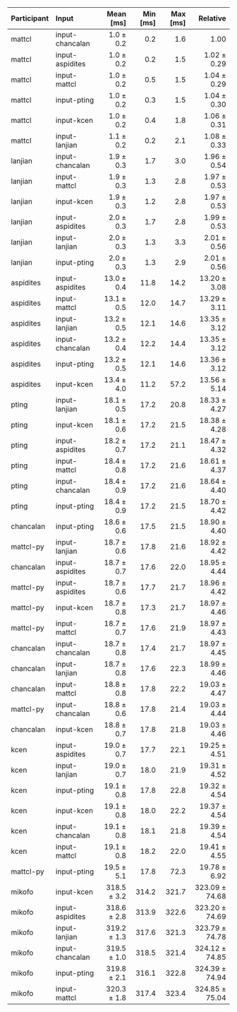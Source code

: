 | Participant | Input | Mean [ms] | Min [ms] | Max [ms] | Relative |
|:---|:---|---:|---:|---:|---:|
| mattcl | input-chancalan | 1.0 ± 0.2 | 0.2 | 1.6 | 1.00 |
| mattcl | input-aspidites | 1.0 ± 0.2 | 0.2 | 1.5 | 1.02 ± 0.29 |
| mattcl | input-mattcl | 1.0 ± 0.2 | 0.5 | 1.5 | 1.04 ± 0.29 |
| mattcl | input-pting | 1.0 ± 0.2 | 0.3 | 1.5 | 1.04 ± 0.30 |
| mattcl | input-kcen | 1.0 ± 0.2 | 0.4 | 1.8 | 1.06 ± 0.31 |
| mattcl | input-lanjian | 1.1 ± 0.2 | 0.2 | 2.1 | 1.08 ± 0.33 |
| lanjian | input-chancalan | 1.9 ± 0.3 | 1.7 | 3.0 | 1.96 ± 0.54 |
| lanjian | input-mattcl | 1.9 ± 0.3 | 1.3 | 2.8 | 1.97 ± 0.53 |
| lanjian | input-kcen | 1.9 ± 0.3 | 1.2 | 2.8 | 1.97 ± 0.53 |
| lanjian | input-aspidites | 2.0 ± 0.3 | 1.7 | 2.8 | 1.99 ± 0.53 |
| lanjian | input-lanjian | 2.0 ± 0.3 | 1.3 | 3.3 | 2.01 ± 0.56 |
| lanjian | input-pting | 2.0 ± 0.3 | 1.3 | 2.9 | 2.01 ± 0.56 |
| aspidites | input-aspidites | 13.0 ± 0.4 | 11.8 | 14.2 | 13.20 ± 3.08 |
| aspidites | input-mattcl | 13.1 ± 0.5 | 12.0 | 14.7 | 13.29 ± 3.11 |
| aspidites | input-lanjian | 13.2 ± 0.5 | 12.1 | 14.6 | 13.35 ± 3.12 |
| aspidites | input-chancalan | 13.2 ± 0.4 | 12.2 | 14.4 | 13.35 ± 3.12 |
| aspidites | input-pting | 13.2 ± 0.5 | 12.1 | 14.6 | 13.36 ± 3.12 |
| aspidites | input-kcen | 13.4 ± 4.0 | 11.2 | 57.2 | 13.56 ± 5.14 |
| pting | input-lanjian | 18.1 ± 0.5 | 17.2 | 20.8 | 18.33 ± 4.27 |
| pting | input-kcen | 18.1 ± 0.6 | 17.2 | 21.5 | 18.38 ± 4.28 |
| pting | input-aspidites | 18.2 ± 0.7 | 17.2 | 21.1 | 18.47 ± 4.32 |
| pting | input-mattcl | 18.4 ± 0.8 | 17.2 | 21.6 | 18.61 ± 4.37 |
| pting | input-chancalan | 18.4 ± 0.9 | 17.2 | 21.6 | 18.64 ± 4.40 |
| pting | input-pting | 18.4 ± 0.9 | 17.2 | 21.5 | 18.70 ± 4.42 |
| chancalan | input-pting | 18.6 ± 0.6 | 17.5 | 21.5 | 18.90 ± 4.40 |
| mattcl-py | input-lanjian | 18.7 ± 0.6 | 17.8 | 21.6 | 18.92 ± 4.42 |
| chancalan | input-aspidites | 18.7 ± 0.7 | 17.6 | 22.0 | 18.95 ± 4.44 |
| mattcl-py | input-aspidites | 18.7 ± 0.6 | 17.7 | 21.7 | 18.96 ± 4.42 |
| mattcl-py | input-kcen | 18.7 ± 0.8 | 17.3 | 21.7 | 18.97 ± 4.46 |
| mattcl-py | input-mattcl | 18.7 ± 0.7 | 17.6 | 21.9 | 18.97 ± 4.43 |
| chancalan | input-chancalan | 18.7 ± 0.8 | 17.4 | 21.7 | 18.97 ± 4.45 |
| chancalan | input-lanjian | 18.7 ± 0.8 | 17.6 | 22.3 | 18.99 ± 4.46 |
| chancalan | input-mattcl | 18.8 ± 0.8 | 17.8 | 22.2 | 19.03 ± 4.47 |
| mattcl-py | input-chancalan | 18.8 ± 0.6 | 17.8 | 21.4 | 19.03 ± 4.44 |
| chancalan | input-kcen | 18.8 ± 0.7 | 17.8 | 21.8 | 19.03 ± 4.46 |
| kcen | input-aspidites | 19.0 ± 0.7 | 17.7 | 22.1 | 19.25 ± 4.51 |
| kcen | input-lanjian | 19.0 ± 0.7 | 18.0 | 21.9 | 19.31 ± 4.52 |
| kcen | input-pting | 19.1 ± 0.8 | 17.8 | 22.8 | 19.32 ± 4.54 |
| kcen | input-kcen | 19.1 ± 0.8 | 18.0 | 22.2 | 19.37 ± 4.54 |
| kcen | input-chancalan | 19.1 ± 0.8 | 18.1 | 21.8 | 19.39 ± 4.54 |
| kcen | input-mattcl | 19.1 ± 0.8 | 18.2 | 22.0 | 19.41 ± 4.55 |
| mattcl-py | input-pting | 19.5 ± 5.1 | 17.8 | 72.3 | 19.78 ± 6.92 |
| mikofo | input-kcen | 318.5 ± 3.2 | 314.2 | 321.7 | 323.09 ± 74.68 |
| mikofo | input-aspidites | 318.6 ± 2.8 | 313.9 | 322.6 | 323.20 ± 74.69 |
| mikofo | input-lanjian | 319.2 ± 1.3 | 317.6 | 321.3 | 323.79 ± 74.78 |
| mikofo | input-chancalan | 319.5 ± 1.0 | 318.5 | 321.4 | 324.12 ± 74.85 |
| mikofo | input-pting | 319.8 ± 2.1 | 316.1 | 322.8 | 324.39 ± 74.94 |
| mikofo | input-mattcl | 320.3 ± 1.8 | 317.4 | 323.4 | 324.85 ± 75.04 |
